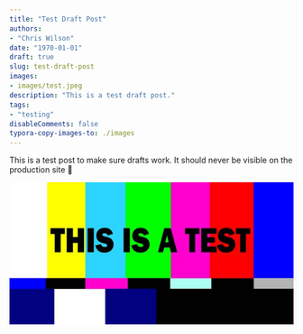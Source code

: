 ```yaml
---
title: "Test Draft Post"
authors:
- "Chris Wilson"
date: "1970-01-01"
draft: true
slug: test-draft-post
images:
- images/test.jpeg
description: "This is a test draft post."
tags:
- "testing"
disableComments: false
typora-copy-images-to: ./images
---
```


This is a test post to make sure drafts work. It should never be visible on the production site 🙈

![test](images/test.jpeg "Here is a title.")
